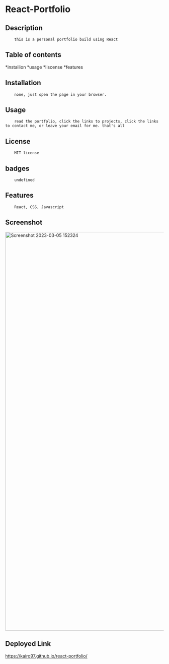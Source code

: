
# React-Portfolio
## Description
        this is a personal portfolio build using React 
        
## Table of contents
 *installion
 *usage
 *liscense
 *features        
        
## Installation
        none, just open the page in your browser.
        
## Usage
        read the portfolio, click the links to projects, click the links to contact me, or leave your email for me. that's all
        
        
## License
        MIT license
        
## badges
        undefined
        
## Features
        React, CSS, Javascript

## Screenshot        
       
<img width="1265" alt="Screenshot 2023-03-05 152324" src="https://user-images.githubusercontent.com/109006341/222991986-981ecb86-9e82-4dc0-a48d-b425c9c44fa8.png">


## Deployed Link

https://kairo97.github.io/react-portfolio/
